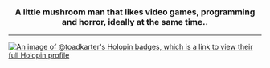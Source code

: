 <h3 align="center">A little mushroom man that likes video games, programming and horror, ideally at the same time..</h3>

------

[![An image of @toadkarter's Holopin badges, which is a link to view their full Holopin profile](https://holopin.me/toadkarter)](https://holopin.io/@toadkarter)

